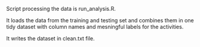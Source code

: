 Script processing the data is run_analysis.R.

It loads the data from the training and testing set and combines them in one tidy dataset with column names and mesningful labels for the activities.

It writes the dataset in clean.txt file.
